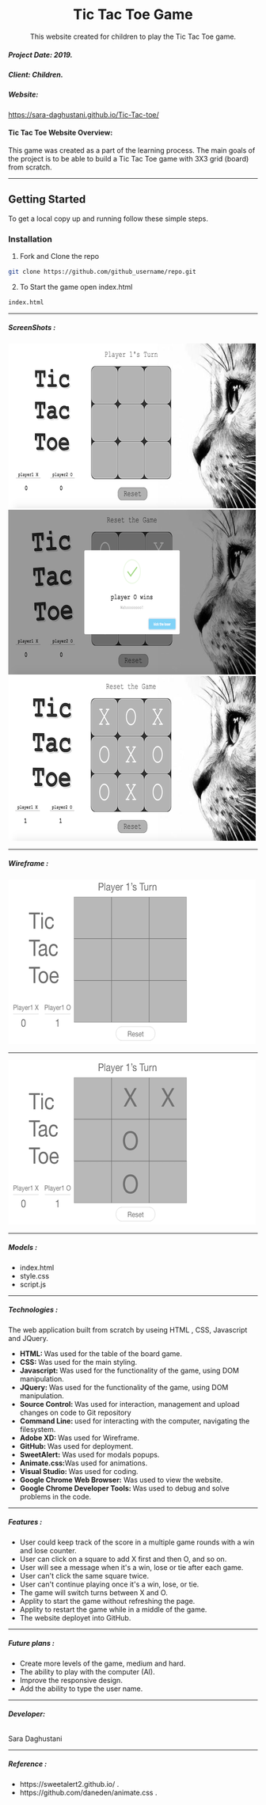 <h1 align="center">Tic Tac Toe Game </h1>
<p align="center">This website created for children to play the Tic Tac Toe game.</p>

<h5> Project Date:  2019. </h5> 
<h5> Client:  Children.</h5> 
<h5> Website:</h5> 
<p><a href="https://sara-daghustani.github.io/Tic-Tac-toe/" target="_blank"> https://sara-daghustani.github.io/Tic-Tac-toe/</a></p>

<h4> Tic Tac Toe Website Overview: </h4>
<p>This game was created as a part of the learning process.
The main goals of the project is to be able to build a Tic Tac Toe game with 3X3 grid (board) from scratch.</p>

---

## Getting Started
To get a local copy up and running follow these simple steps.

### Installation
 
1. Fork and Clone the repo
```sh
git clone https://github.com/github_username/repo.git
```
2. To Start the game open index.html

```sh
index.html
```

----

<h5> ScreenShots :</h5>
<img src="/tic1.png" alt="Image" >
<img src="/tic2.png" alt="Image" >
<img src="/tic5.png" alt="Image">

---
<h5> Wireframe :</h5>
<img src="/ticWireframe.png"" alt="Image">

---
<img src="/ticWireframe1.png" alt="Image">

----
 <h5> Models :</h5>
 <ul>
  <li>index.html</li>
  <li>style.css</li>
  <li>script.js</li>
</ul>

----
<h5>Technologies :</h5>
<p>The web application built from scratch by useing HTML , CSS,  Javascript and JQuery. </p>
<ul>
  <li><strong> HTML: </strong> Was used for the table of the board game.</li>
  <li><strong> CSS: </strong> Was used for the main styling.</li>
  <li><strong> Javascript: </strong> Was used for the functionality of the game, using DOM manipulation.</li>
  <li><strong> JQuery: </strong> Was used for the functionality of the game, using DOM manipulation. </li>
  <li><strong>Source Control: </strong> Was used for interaction, management and upload changes on code to Git repository</li>
  <li><strong>Command Line:  </strong> used for interacting with the computer, navigating the filesystem.</li>
  <li><strong>Adobe XD: </strong> Was used for Wireframe.</li>
  <li><strong>GitHub:  </strong> Was used for deployment.</li>
  <li><strong>SweetAlert:</strong> Was used for modals popups.</li>
  <li><strong>Animate.css:</strong>Was used for animations.  </li>
  <li><strong>Visual Studio: </strong> Was used for coding.</li>
  <li><strong>Google Chrome Web Browser:</strong> Was used to view the website.</li>
  <li><strong>Google Chrome Developer Tools: </strong> Was used to debug and solve problems in the code.</li>
</ul>

----
<h5>Features : </h5>
<ul>
 <li> User could keep track of the score in a multiple game rounds with a win and lose counter.</li>
 <li> User can click on a square to add X first and then O, and so on.</li>
 <li> User will see a message when it's a win, lose or tie after each game. </li>
 <li> User can't click the same square twice. </li>
 <li> User can't continue playing once it's a win, lose, or tie. </li>
 <li> The game will switch turns between X and O. </li>
 <li> Applity to start the game without refreshing the page. </li>
 <li> Applity to restart the game while in a middle of the game. </li>
 <li> The website deployet into GitHub.</li>
</ul>
              
----              
<h5>Future plans : </h5>
<ul>
  <li> Create more levels of the game, medium and hard.</li>
  <li> The ability to play with the computer (AI).</li>
  <li> Improve the responsive design. </li>
  <li> Add the ability to type the user name. </li>
</ul>

----
<h6><strong> Developer: </strong></h6>
<p>Sara Daghustani</p>

----

<h5>Reference : </h5>
<ul>
 <li> https://sweetalert2.github.io/ .</li>
 <li> https://github.com/daneden/animate.css  .</li>
</ul>


 
